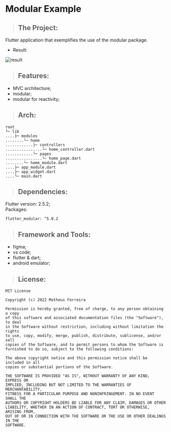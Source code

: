 <!-- # modular_example

A new Flutter project.

## Getting Started

This project is a starting point for a Flutter application.

A few resources to get you started if this is your first Flutter project:

- [Lab: Write your first Flutter app](https://flutter.dev/docs/get-started/codelab)
- [Cookbook: Useful Flutter samples](https://flutter.dev/docs/cookbook)

For help getting started with Flutter, view our
[online documentation](https://flutter.dev/docs), which offers tutorials,
samples, guidance on mobile development, and a full API reference. -->

# Modular Example

> ## The Project:

Flutter application that exemplifies the use of the modular package.

* Result:

![result](https://user-images.githubusercontent.com/59848966/168192783-011baae0-c1c2-4a22-85e4-fb4966b08f27.png)

> ## Features:

* MVC architecture;
* modular;
* modular for reactivity;

> ## Arch:

    root  
    └─ lib
    ....├─ modules
    ........└─ home
    ............├─ controllers
    ................└─ home_controller.dart
    ............└─ pages
    ................└─ home_page.dart
    ........└─ home_module.dart
    ....├─ app_module.dart
    ....├─ app_widget.dart
    ....└─ main.dart

> ## Dependencies:

Flutter version: 2.5.2;<br>
Packages:

    flutter_modular: ^5.0.2

> ## Framework and Tools:

* figma;
* vs code;
* flutter & dart;
* android emulator;

> ## License:

    MIT License

    Copyright (c) 2022 Matheus Ferreira

    Permission is hereby granted, free of charge, to any person obtaining a copy
    of this software and associated documentation files (the "Software"), to deal
    in the Software without restriction, including without limitation the rights
    to use, copy, modify, merge, publish, distribute, sublicense, and/or sell
    copies of the Software, and to permit persons to whom the Software is
    furnished to do so, subject to the following conditions:

    The above copyright notice and this permission notice shall be included in all
    copies or substantial portions of the Software.

    THE SOFTWARE IS PROVIDED "AS IS", WITHOUT WARRANTY OF ANY KIND, EXPRESS OR
    IMPLIED, INCLUDING BUT NOT LIMITED TO THE WARRANTIES OF MERCHANTABILITY,
    FITNESS FOR A PARTICULAR PURPOSE AND NONINFRINGEMENT. IN NO EVENT SHALL THE
    AUTHORS OR COPYRIGHT HOLDERS BE LIABLE FOR ANY CLAIM, DAMAGES OR OTHER
    LIABILITY, WHETHER IN AN ACTION OF CONTRACT, TORT OR OTHERWISE, ARISING FROM,
    OUT OF OR IN CONNECTION WITH THE SOFTWARE OR THE USE OR OTHER DEALINGS IN THE
    SOFTWARE.
